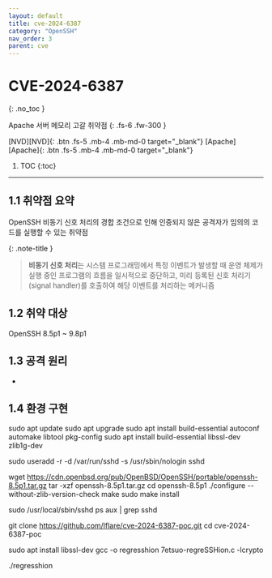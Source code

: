 ```yaml
---
layout: default
title: cve-2024-6387
category: "OpenSSH"
nav_order: 3
parent: cve
---
```


# CVE-2024-6387
{: .no_toc }

Apache 서버 메모리 고갈 취약점
{: .fs-6 .fw-300 }

[NVD][NVD]{: .btn .fs-5 .mb-4 .mb-md-0 target="_blank"}
[Apache][Apache]{: .btn .fs-5 .mb-4 .mb-md-0 target="_blank"}

1. TOC
{:toc}

--- 

## 1.1 취약점 요약
OpenSSH 비동기 신호 처리의 경합 조건으로 인해 인증되지 않은 공격자가 임의의 코드를 실행할 수 있는 취약점

{: .note-title }
> **비동기 신호 처리**는 시스템 프로그래밍에서 특정 이벤트가 발생할 때 운영 체제가 실행 중인 프로그램의 흐름을 일시적으로 중단하고, 미리 등록된 신호 처리기(signal handler)를 호출하여 해당 이벤트를 처리하는 메커니즘

## 1.2 취약 대상
OpenSSH 8.5p1 ~ 9.8p1

## 1.3 공격 원리
- 


## 1.4 환경 구현
sudo apt update
sudo apt upgrade
sudo apt install build-essential autoconf automake libtool pkg-config
sudo apt install build-essential libssl-dev zlib1g-dev

sudo useradd -r -d /var/run/sshd -s /usr/sbin/nologin sshd

wget https://cdn.openbsd.org/pub/OpenBSD/OpenSSH/portable/openssh-8.5p1.tar.gz
tar -xzf openssh-8.5p1.tar.gz
cd openssh-8.5p1
./configure --without-zlib-version-check
make
sudo make install

sudo /usr/local/sbin/sshd
ps aux | grep sshd


git clone https://github.com/lflare/cve-2024-6387-poc.git
cd cve-2024-6387-poc

sudo apt install libssl-dev
gcc -o regresshion 7etsuo-regreSSHion.c -lcrypto

./regresshion
